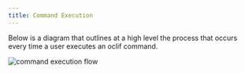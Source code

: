 ```yaml
---
title: Command Execution
---
```


Below is a diagram that outlines at a high level the process that occurs every time a user executes an oclif command.

![command execution flow](/img/command-execution-flow.jpg)
